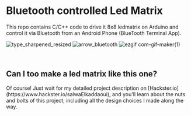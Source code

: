 <h1>Bluetooth controlled Led Matrix</h1>
This repo contains C/C++ code to drive it 8x8 ledmatrix on Arduino and control it via Bluetooth from an Android Phone (BlueTooth Terminal App).<br/>


![type_sharpened_resized](https://user-images.githubusercontent.com/32744801/113311547-b83e2000-9309-11eb-9b9d-b9478687e35b.jpeg)
![arrow_bluetooth](https://user-images.githubusercontent.com/32744801/113311584-c0965b00-9309-11eb-8e0e-e7bf16f04330.png)
![ezgif com-gif-maker(1)](https://user-images.githubusercontent.com/32744801/113311610-c8ee9600-9309-11eb-8e24-2ac9fdf4a943.gif)

<br/>
<h2>Can I too make a led matrix like this one?</h2>
Of course! Just wait for my detailed project description on [Hackster.io](https://www.hackster.io/salwaElkaddaoui), and you'll learn about the nuts and bolts of this project, including all the design choices I made along the way.
